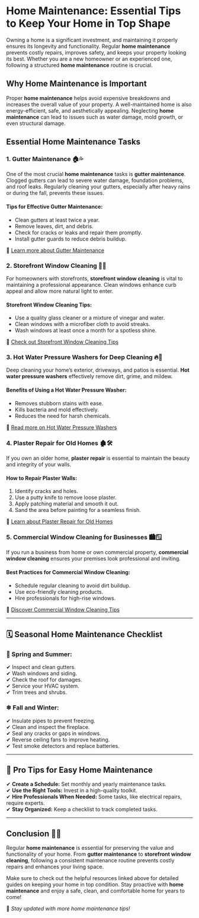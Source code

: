 # Home Maintenance: Essential Tips to Keep Your Home in Top Shape

Owning a home is a significant investment, and maintaining it properly ensures its longevity and functionality. Regular **home maintenance** prevents costly repairs, improves safety, and keeps your property looking its best. Whether you are a new homeowner or an experienced one, following a structured **home maintenance** routine is crucial.

## Why Home Maintenance is Important

Proper **home maintenance** helps avoid expensive breakdowns and increases the overall value of your property. A well-maintained home is also energy-efficient, safe, and aesthetically appealing. Neglecting **home maintenance** can lead to issues such as water damage, mold growth, or even structural damage.

## Essential Home Maintenance Tasks

### 1. Gutter Maintenance 🏠💦
One of the most crucial **home maintenance** tasks is **gutter maintenance**. Clogged gutters can lead to severe water damage, foundation problems, and roof leaks. Regularly cleaning your gutters, especially after heavy rains or during the fall, prevents these issues.

#### Tips for Effective Gutter Maintenance:
- Clean gutters at least twice a year.
- Remove leaves, dirt, and debris.
- Check for cracks or leaks and repair them promptly.
- Install gutter guards to reduce debris buildup.

🔗 [Learn more about Gutter Maintenance](https://pakmod.online/gutter-maintenance-tips-every-homeowner/)

### 2. Storefront Window Cleaning 🏢✨
For homeowners with storefronts, **storefront window cleaning** is vital to maintaining a professional appearance. Clean windows enhance curb appeal and allow more natural light to enter.

#### Storefront Window Cleaning Tips:
- Use a quality glass cleaner or a mixture of vinegar and water.
- Clean windows with a microfiber cloth to avoid streaks.
- Wash windows at least once a month for a spotless shine.

🔗 [Check out Storefront Window Cleaning Tips](https://pakmod.online/storefront-window-cleaning-business-success/)

### 3. Hot Water Pressure Washers for Deep Cleaning 🔥🚿
Deep cleaning your home’s exterior, driveways, and patios is essential. **Hot water pressure washers** effectively remove dirt, grime, and mildew.

#### Benefits of Using a Hot Water Pressure Washer:
- Removes stubborn stains with ease.
- Kills bacteria and mold effectively.
- Reduces the need for harsh chemicals.

🔗 [Read more on Hot Water Pressure Washers](https://pakmod.online/hot-water-pressure-washer-guide/)

### 4. Plaster Repair for Old Homes 🏚️🛠️
If you own an older home, **plaster repair** is essential to maintain the beauty and integrity of your walls.

#### How to Repair Plaster Walls:
1. Identify cracks and holes.
2. Use a putty knife to remove loose plaster.
3. Apply patching material and smooth it out.
4. Sand the area before painting for a seamless finish.

🔗 [Learn about Plaster Repair for Old Homes](https://pakmod.online/why-plaster-repair-is-essential-for-old-homes/)

### 5. Commercial Window Cleaning for Businesses 🏙️🪟
If you run a business from home or own commercial property, **commercial window cleaning** ensures your premises look professional and inviting.

#### Best Practices for Commercial Window Cleaning:
- Schedule regular cleaning to avoid dirt buildup.
- Use eco-friendly cleaning products.
- Hire professionals for high-rise windows.

🔗 [Discover Commercial Window Cleaning Tips](https://pakmod.online/commercial-window-cleaning-guide/)

---

## 🗓 Seasonal Home Maintenance Checklist

### 🌸 Spring and Summer:
✔ Inspect and clean gutters.  
✔ Wash windows and siding.  
✔ Check the roof for damages.  
✔ Service your HVAC system.  
✔ Trim trees and shrubs.  

### ❄ Fall and Winter:
✔ Insulate pipes to prevent freezing.  
✔ Clean and inspect the fireplace.  
✔ Seal any cracks or gaps in windows.  
✔ Reverse ceiling fans to improve heating.  
✔ Test smoke detectors and replace batteries.  

---

## 🔧 Pro Tips for Easy Home Maintenance

✔ **Create a Schedule:** Set monthly and yearly maintenance tasks.  
✔ **Use the Right Tools:** Invest in a high-quality toolkit.  
✔ **Hire Professionals When Needed:** Some tasks, like electrical repairs, require experts.  
✔ **Stay Organized:** Keep a checklist to track completed tasks.  

---

## Conclusion 🏡✨

Regular **home maintenance** is essential for preserving the value and functionality of your home. From **gutter maintenance** to **storefront window cleaning**, following a consistent maintenance routine prevents costly repairs and enhances your living space. 

Make sure to check out the helpful resources linked above for detailed guides on keeping your home in top condition. Stay proactive with **home maintenance** and enjoy a safe, clean, and comfortable home for years to come!  

🚀 _Stay updated with more home maintenance tips!_  
